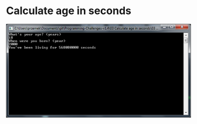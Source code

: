 # Calculate age in seconds

![alt text](https://github.com/proman3419/Programming-Challenges-v1.4/blob/master/Screenshots/03_1.PNG)
